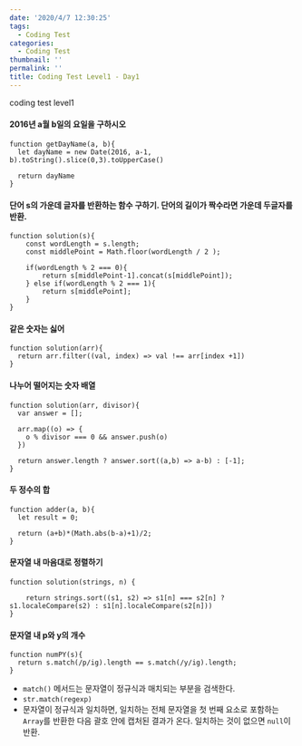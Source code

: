 ```yaml
---
date: '2020/4/7 12:30:25'
tags:
  - Coding Test
categories:
  - Coding Test
thumbnail: ''
permalink: ''
title: Coding Test Level1 - Day1
---
```


coding test level1

<!-- more -->


#### 2016년 a월 b일의 요일을 구하시오

```
function getDayName(a, b){
  let dayName = new Date(2016, a-1, b).toString().slice(0,3).toUpperCase()

  return dayName
}
```

#### 단어 s의 가운데 글자를 반환하는 함수 구하기. 단어의 길이가 짝수라면 가운데 두글자를 반환.

```
function solution(s){
    const wordLength = s.length;
    const middlePoint = Math.floor(wordLength / 2 );

    if(wordLength % 2 === 0){
        return s[middlePoint-1].concat(s[middlePoint]);
    } else if(wordLength % 2 === 1){
        return s[middlePoint];
    }
}
```

#### 같은 숫자는 싫어

```
function solution(arr){
  return arr.filter((val, index) => val !== arr[index +1])
}
```

#### 나누어 떨어지는 숫자 배열

```
function solution(arr, divisor){
  var answer = [];

  arr.map((o) => {
    o % divisor === 0 && answer.push(o)
  })

  return answer.length ? answer.sort((a,b) => a-b) : [-1];
}
```

#### 두 정수의 합

```
function adder(a, b){
  let result = 0;

  return (a+b)*(Math.abs(b-a)+1)/2;
}
```

#### 문자열 내 마음대로 정렬하기

```
function solution(strings, n) {

    return strings.sort((s1, s2) => s1[n] === s2[n] ? s1.localeCompare(s2) : s1[n].localeCompare(s2[n]))
}
```

#### 문자열 내 p와 y의 개수

```
function numPY(s){
  return s.match(/p/ig).length == s.match(/y/ig).length;
}
```

  - `match()` 메서드는 문자열이 정규식과 매치되는 부분을 검색한다.
  - `str.match(regexp)`
  - 문자열이 정규식과 일치하면, 일치하는 전체 문자열을 첫 번째 요소로 포함하는 `Array`를 반환한 다음 괄호 안에 캡처된 결과가 온다. 일치하는 것이 없으면 `null`이 반환.

